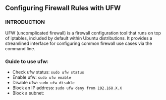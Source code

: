 ## Configuring Firewall Rules with UFW

### INTRODUCTION
UFW (uncomplicated firewall) is a firewall configuration tool that runs on top of iptables, included by default within Ubuntu distributions. It provides a streamlined interface for configuring common firewall use cases via the command line.

### Guide to use ufw:

- Check ufw status: ```sudo ufw status```
- Enable ufw: ```sudo ufw enable```
- Disable ufw: ```sudo ufw disable```
- Block an IP address: ```sudo ufw deny from 192.168.X.X```
- Block a subnet: 
